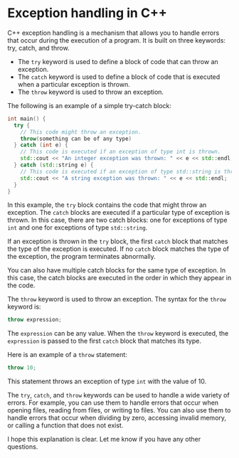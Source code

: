 # Exception handling in C++

C++ exception handling is a mechanism that allows you to handle errors that occur during the execution of a program. It is built on three keywords: try, catch, and throw.

- The `try` keyword is used to define a block of code that can throw an exception.
- The `catch` keyword is used to define a block of code that is executed when a particular exception is thrown.
- The `throw` keyword is used to throw an exception.

The following is an example of a simple try-catch block:

```c++
int main() {
  try {
    // This code might throw an exception.
    throw(something can be of any type)
  } catch (int e) {
    // This code is executed if an exception of type int is thrown.
    std::cout << "An integer exception was thrown: " << e << std::endl;
  } catch (std::string e) {
    // This code is executed if an exception of type std::string is thrown.
    std::cout << "A string exception was thrown: " << e << std::endl;
  }
}
```

In this example, the `try` block contains the code that might throw an exception. The `catch` blocks are executed if a particular type of exception is thrown. In this case, there are two catch blocks: one for exceptions of type `int` and one for exceptions of type `std::string`.

If an exception is thrown in the `try` block, the first `catch` block that matches the type of the exception is executed. If no `catch` block matches the type of the exception, the program terminates abnormally.

You can also have multiple catch blocks for the same type of exception. In this case, the catch blocks are executed in the order in which they appear in the code.

The `throw` keyword is used to throw an exception. The syntax for the `throw` keyword is:

```c++
throw expression;
```

The `expression` can be any value. When the `throw` keyword is executed, the `expression` is passed to the first `catch` block that matches its type.

Here is an example of a `throw` statement:

```c++
throw 10;
```

This statement throws an exception of type `int` with the value of 10.

The `try`, `catch`, and `throw` keywords can be used to handle a wide variety of errors. For example, you can use them to handle errors that occur when opening files, reading from files, or writing to files. You can also use them to handle errors that occur when dividing by zero, accessing invalid memory, or calling a function that does not exist.

I hope this explanation is clear. Let me know if you have any other questions.
